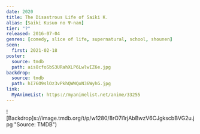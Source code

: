 ```yaml
---
date: 2020
title: The Disastrous Life of Saiki K.
alias: [Saiki Kusuo no Ψ-nan]
tier: "?"
released: 2016-07-04
genres: [comedy, slice of life, supernatural, school, shounen]
seen:
  first: 2021-02-18
poster:
  source: tmdb
  path: ais8cfoSbS3URahXLP6LwlwIZ6e.jpg
backdrop:
  source: tmdb
  path: hI76O9slOz3vPkhQWWQoN36WyhG.jpg
link:
  MyAnimeList: https://myanimelist.net/anime/33255
---
```


![Backdrop]s://image.tmdb.org/t/p/w1280/8rO7i1rjAbBwzV6CJgkscbBVG2u.jpg "Source: TMDB")
